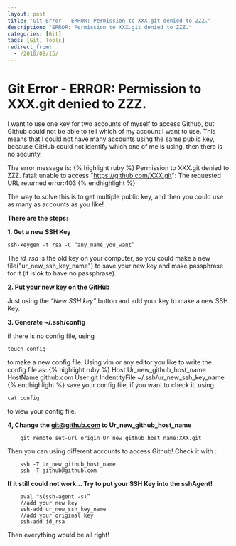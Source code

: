 ```yaml
---
layout: post
title: "Git Error - ERROR: Permission to XXX.git denied to ZZZ."
description: "ERROR: Permission to XXX.git denied to ZZZ."
categories: [Git]
tags: [Git, Tools]
redirect_from:
  - /2018/09/15/
---
```


# Git Error - ERROR: Permission to XXX.git denied to ZZZ.

I want to use one key for two accounts of myself to access Github, but Github could not be able to tell which of my account I want to use.  This means that I could not have many accounts using the same public key, because GitHub could not identify which one of me is using, then there is no security.  

The error message is:
{% highlight ruby %}
Permission to XXX.git denied to ZZZ.
fatal: unable to access "https://github.com/XXX.git": The requested URL returned error:403
{% endhighlight %}

The way to solve this is to get multiple public key, and then you could use as many as accounts as you like!

**There are the steps:**

**1. Get a new SSH Key**

    ssh-keygen -t rsa -C “any_name_you_want”


The *id_rsa* is the old key on your computer, so you could make a new file("ur_new_ssh_key_name") to save your new key and make passphrase for it (it is ok to have no passphrase).

**2. Put your new key on the GitHub**

Just using the *“New SSH key”* button and add your key to make a new SSH Key.

**3. Generate ~/.ssh/config**

if there is no config file, using
```
touch config
``` 
to make a new config file.
Using vim or any editor you like to write the config file as:
{% highlight ruby %}
Host  Ur_new_github_host_name
HostName github.com
User git
IndentityFile ~/.ssh/ur_new_ssh_key_name
{% endhighlight %}
save your config file, if you want to check it, using
```
cat config
```
to view your config file.

**4, Change the git@github.com to Ur_new_github_host_name**
```
    git remote set-url origin Ur_new_github_host_name:XXX.git
```
Then you can using different accounts to access Github!
Check it with :
``` 
    ssh -T Ur_new_github_host_name  
    ssh -T github@github.com
```
**If it still could not work... Try to put your SSH Key into the sshAgent!**
```
    eval "$(ssh-agent -s)”
    //add your new key
    ssh-add ur_new_ssh_key_name
    //add your original key
    ssh-add id_rsa
```
Then everything would be all right! 








